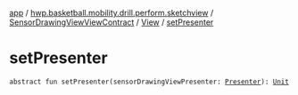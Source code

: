 [app](../../../index.md) / [hwp.basketball.mobility.drill.perform.sketchview](../../index.md) / [SensorDrawingViewViewContract](../index.md) / [View](index.md) / [setPresenter](.)

# setPresenter

`abstract fun setPresenter(sensorDrawingViewPresenter: `[`Presenter`](../-presenter/index.md)`): `[`Unit`](https://kotlinlang.org/api/latest/jvm/stdlib/kotlin/-unit/index.html)